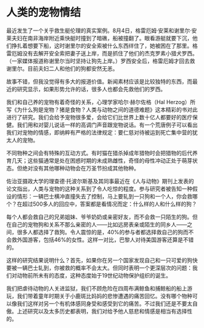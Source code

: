 # 人类的宠物情结

最近发生了一个关乎救生艇伦理的真实案例。8月4日，格雷厄姆·安莱和谢里尔·安莱夫妇在南非海岸附近乘快艇时撞到了暗礁，船被撞翻了。眼看游艇就要下沉，他们挣扎着想要下船，这时谢里尔的安全索被什么东西绊住了，她被困在了那里。格雷厄姆没有去解开安全索把妻子送上岸，而是抓住了他们的杰克罗素小猎犬罗西。（一家媒体报道称谢里尔当时坚持让狗先上岸。）罗西安全后，格雷厄姆才回去救谢里尔。目前夫妇二人和他们的狗都安然无恙。 

故事不错，但我没觉得有多大的报道价值。新闻素材应该是比较独特的东西，而最近的研究显示，如果形势允许的话，很多人也都会先救他们的罗西。 

我们和自己养的宠物有着奇怪的关系，心理学家哈尔·赫尔佐格（Hal Herzog）所写《为什么狗是宠物？猪是食物？人类与动物之间的道德难题》这本精彩的书对此进行了研究。我们会给予宠物很多爱，会给它们比世界上数十亿人都要好的医疗保健。我们用和对婴儿说话一样的高调门声音跟宠物说话。有一个荒唐例子可以看出我们对宠物的情感，即纳粹有严格的法律规定：要仁慈对待被运到死亡集中营的犹太人的宠物。 

不同物种之间会有特殊的互动方式。有时猫在猎杀掉成年猎物时会把猎物的后代养育几天；这些猫通常是处在困惑时期的未成熟雌性，奇怪的母性冲动正处于萌芽状态。但绝对没有其他哪种动物会在万圣节扮成其他物种。 

佐治亚摄政大学的理查德·托波尔斯基及其同事最近在《人与动物》期刊上发表的论文指出，人类与宠物的这种关系到了令人吃惊的程度。参与研究者被告知一种假设的情形：一辆巴士横冲直撞失去了控制，马上要轧到一只狗和一个人，你会救哪个？在超过500多人的回应中，答案都是看情况而定：什么样的人和什么样的狗？ 

每个人都会救自己的兄弟姐妹、爷爷奶奶或亲密好友，而不会救一只陌生的狗。但在自己的宠物狗和关系不那么亲密的人——比如远房表亲或陌生的同乡人——之间，很多人都选择了救狗。令人震惊的是，40%的参与者都选择救自己的狗而不会救外国游客，包括46%的女性。这样一对比，巴黎人对待美国游客还算是不错的。 

这样的研究结果说明什么？首先，如果你在另一个国家发现自己和一只可爱的狗快要被一辆巴士轧到，你被救的概率不会太大。但同时表明一个更深层次的问题：我们对动物前所未有的态度，这种态度始于19世纪动物保护组织的诞生。 

我们把虐待动物的人关进监狱，我们不顾危险在四周布满鲸鱼和捕鲸船的船上游玩，我们带着童年时期关于小鹿斑比妈妈的悲惨遭遇的痛苦回忆。没有哪个物种可以像我们这样对另一个有机体感同身受和感受到它的痛苦。不过我们还是不要太自傲。上述研究以及太多历史都表明，我们对给予他人慈悲和情感是相当有选择性的。